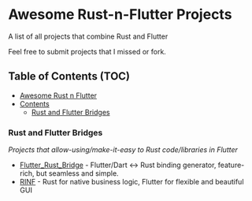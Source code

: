 
# Awesome Rust-n-Flutter Projects
A list of all projects that combine Rust and Flutter

Feel free to submit projects that I missed or fork.

<!--idoc:ignore:start-->

 ## Table of Contents (TOC)
- [Awesome Rust n Flutter](#awesome-rust-and-flutter-projects)
- [Contents](#contents)
    - [Rust and Flutter Bridges](#rust-and-flutter-bridges)

<!--start-->
<!--idoc:ignore:end-->

### Rust and Flutter Bridges
*Projects that allow-using/make-it-easy to Rust code/libraries in Flutter*
* [Flutter_Rust_Bridge](https://github.com/fzyzcjy/flutter_rust_bridge) - Flutter/Dart <-> Rust binding generator, feature-rich, but seamless and simple.
* [RINF](https://github.com/cunarist/rinf) - Rust for native business logic, Flutter for flexible and beautiful GUI
